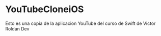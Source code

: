 # YouTubeCloneiOS
Esto es una copia de  la aplicacion YouTube del curso de Swift de Victor Roldan Dev

